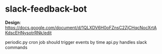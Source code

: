 # slack-feedback-bot

**Design**:
https://docs.google.com/document/d/1QLXDV6H0oFZnsC2ZjCHqcNocXrtAKdscEHNysotrRNk/edit

periodic.py cron job should trigger events by time
api.py handles slack commands
